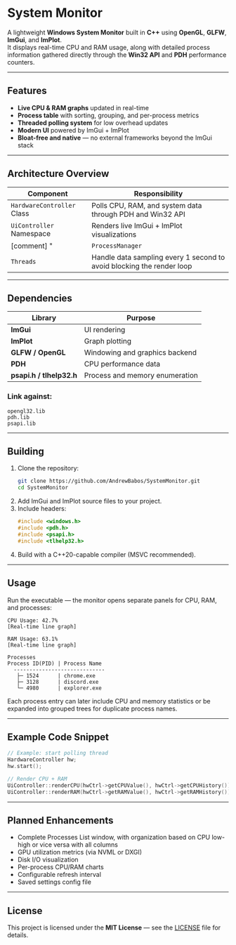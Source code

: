 # System Monitor

A lightweight **Windows System Monitor** built in **C++** using **OpenGL**, **GLFW**, **ImGui**, and **ImPlot**.  
It displays real-time CPU and RAM usage, along with detailed process information gathered directly through the **Win32 API** and **PDH** performance counters.

---

## Features

- **Live CPU & RAM graphs** updated in real-time  
- **Process table** with sorting, grouping, and per-process metrics  
- **Threaded polling system** for low overhead updates  
- **Modern UI** powered by ImGui + ImPlot  
- **Bloat-free and native** — no external frameworks beyond the ImGui stack  

---

## Architecture Overview

| Component | Responsibility |
|------------|----------------|
| `HardwareController` Class | Polls CPU, RAM, and system data through PDH and Win32 API |
| `UiController` Namespace | Renders live ImGui + ImPlot visualizations |
[comment] "| `ProcessManager` | Enumerates and groups processes via `CreateToolhelp32Snapshot` |"
| `Threads` | Handle data sampling every 1 second to avoid blocking the render loop |

---

## Dependencies

| Library | Purpose |
|----------|----------|
| **ImGui** | UI rendering |
| **ImPlot** | Graph plotting |
| **GLFW / OpenGL** | Windowing and graphics backend |
| **PDH** | CPU performance data |
| **psapi.h / tlhelp32.h** | Process and memory enumeration |

### Link against:
```
opengl32.lib
pdh.lib
psapi.lib
```

---

## Building

1. Clone the repository:
   ```bash
   git clone https://github.com/AndrewBabos/SystemMonitor.git
   cd SystemMonitor
   ```
2. Add ImGui and ImPlot source files to your project.
3. Include headers:
   ```cpp
   #include <windows.h>
   #include <pdh.h>
   #include <psapi.h>
   #include <tlhelp32.h>
   ```
4. Build with a C++20-capable compiler (MSVC recommended).

---

## Usage

Run the executable — the monitor opens separate panels for CPU, RAM, and processes:

```
CPU Usage: 42.7%
[Real-time line graph]

RAM Usage: 63.1%
[Real-time line graph]

Processes
Process ID(PID) | Process Name
  -----------------------------
   ├─ 1524      | chrome.exe
   ├─ 3128      | discord.exe
   └─ 4980      | explorer.exe
```

Each process entry can later include CPU and memory statistics or be expanded into grouped trees for duplicate process names.

---

## Example Code Snippet

```cpp
// Example: start polling thread
HardwareController hw;
hw.start();

// Render CPU + RAM
UiController::renderCPU(hwCtrl->getCPUValue(), hwCtrl->getCPUHistory());
UiController::renderRAM(hwCtrl->getRAMValue(), hwCtrl->getRAMHistory());
```

---

## Planned Enhancements

- Complete Processes List window, with organization based on CPU low-high or vice versa with all columns
- GPU utilization metrics (via NVML or DXGI)  
- Disk I/O visualization  
- Per-process CPU/RAM charts  
- Configurable refresh interval
- Saved settings config file

---

## License

This project is licensed under the **MIT License** — see the [LICENSE](LICENSE) file for details.
